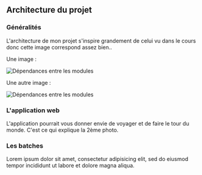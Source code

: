 ## Architecture du projet

### Généralités

L'architecture de mon projet s'inspire grandement de celui vu dans le cours
 donc cette image correspond assez bien..


Une image :

![Dépendances entre les modules](img/dependances_modules.png)

Une autre image :

![Dépendances entre les modules](img/route1.jpg)


### L'application web

L'application pourrait vous donner envie de voyager et de faire le tour du monde.
C'est ce qui explique la 2ème photo.


### Les batches

Lorem ipsum dolor sit amet, consectetur adipisicing elit,
sed do eiusmod tempor incididunt ut labore et dolore magna aliqua.